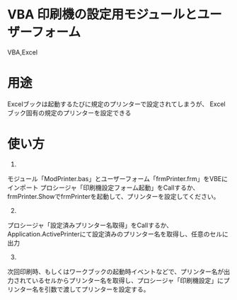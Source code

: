 # VBA 印刷機の設定用モジュールとユーザーフォーム
 VBA,Excel

# 用途
Excelブックは起動するたびに規定のプリンターで設定されてしまうが、
Excelブック固有の規定のプリンターを設定できる

# 使い方
1.
モジュール「ModPrinter.bas」とユーザーフォーム「frmPrinter.frm」をVBEにインポート
プロシージャ「印刷機設定フォーム起動」をCallするか、frmPrinter.ShowでfrmPrinterを起動して、プリンターを設定してください。

2.
プロシージャ「設定済みプリンター名取得」をCallするか、Application.ActivePrinterにて設定済みのプリンター名を取得し、任意のセルに出力

3.
次回印刷時、もしくはワークブックの起動時イベントなどで、プリンター名が出力されているセルからプリンター名を取得し、プロシージャ「印刷機設定」にプリンター名を引数で渡してプリンターを設定する。
